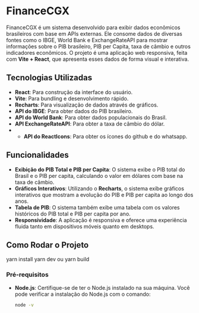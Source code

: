 # FinanceCGX

FinanceCGX é um sistema desenvolvido para exibir dados econômicos brasileiros com base em APIs externas. Ele consome dados de diversas fontes como o IBGE, World Bank e ExchangeRateAPI para mostrar informações sobre o PIB brasileiro, PIB per Capita, taxa de câmbio e outros indicadores econômicos. O projeto é uma aplicação web responsiva, feita com **Vite + React**, que apresenta esses dados de forma visual e interativa.

## Tecnologias Utilizadas

- **React**: Para construção da interface do usuário.
- **Vite**: Para bundling e desenvolvimento rápido.
- **Recharts**: Para visualização de dados através de gráficos.
- **API do IBGE**: Para obter dados do PIB brasileiro.
- **API do World Bank**: Para obter dados populacionais do Brasil.
- **API ExchangeRateAPI**: Para obter a taxa de câmbio do dólar.
- - **API do ReactIcons**: Para obter os ícones do github e do whatsapp.

## Funcionalidades

- **Exibição do PIB Total e PIB per Capita**: O sistema exibe o PIB total do Brasil e o PIB per capita, calculando o valor em dólares com base na taxa de câmbio.
- **Gráficos Interativos**: Utilizando o **Recharts**, o sistema exibe gráficos interativos que mostram a evolução do PIB e PIB per capita ao longo dos anos.
- **Tabela de PIB**: O sistema também exibe uma tabela com os valores históricos do PIB total e PIB per capita por ano.
- **Responsividade**: A aplicação é responsiva e oferece uma experiência fluida tanto em dispositivos móveis quanto em desktops.

## Como Rodar o Projeto
  yarn install
  yarn dev ou yarn build
### Pré-requisitos

- **Node.js**: Certifique-se de ter o Node.js instalado na sua máquina.
  Você pode verificar a instalação do Node.js com o comando:
  ```bash
  node -v
